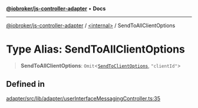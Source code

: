 [**@iobroker/js-controller-adapter**](../../README.md) • **Docs**

***

[@iobroker/js-controller-adapter](../../globals.md) / [\<internal\>](../README.md) / SendToAllClientOptions

# Type Alias: SendToAllClientOptions

> **SendToAllClientOptions**: `Omit`\<[`SendToClientOptions`](../interfaces/SendToClientOptions.md), `"clientId"`\>

## Defined in

[adapter/src/lib/adapter/userInterfaceMessagingController.ts:35](https://github.com/ioBroker/ioBroker.js-controller/blob/ec9b0b016d2d4f5ad1591c6bd149fd060033bed1/packages/adapter/src/lib/adapter/userInterfaceMessagingController.ts#L35)
